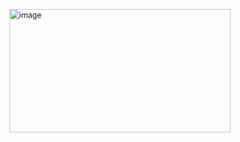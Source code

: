<img width="400" height="224" alt="image" src="https://github.com/user-attachments/assets/83ea90c0-d48e-4c81-a8db-f12edbd29754" />
